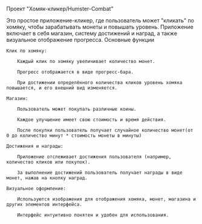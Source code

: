 Проект "Хомяк-кликер/Humster-Combat"

Это простое приложение-кликер, где пользователь может "кликать" по хомяку, чтобы зарабатывать монеты и повышать уровень. Приложение включает в себя магазин, систему достижений и наград, а также визуальное отображение прогресса.
Основные функции

    Клик по хомяку:

        Каждый клик по хомяку увеличивает количество монет.

        Прогресс отображается в виде прогресс-бара.

        При достижении определённого количества кликов уровень хомяка повышается, и его внешний вид изменяется.

    Магазин:

        Пользователь может покупать различные коины.

        Каждое улучшение имеет свою стоимость и время действия.

        После покупки пользователь получает случайное количество монет(от 0 до количество минут * стоимость монеты в минуты)

    Достижения и награды:

        Приложение отслеживает достижения пользователя (например, количество кликов или покупок).

        За выполнение достижений пользователь получает награды в виде монет, нажав на кнопку наград.

    Визуальное оформление:

        Используются изображения для отображения хомяка, монет, магазина и других элементов интерфейса.

        Интерфейс интуитивно понятен и удобен для использования.